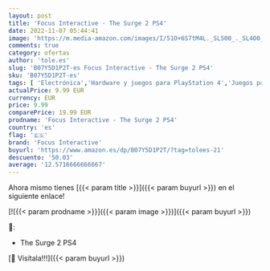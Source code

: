 ```yaml
---
layout: post
title: 'Focus Interactive - The Surge 2 PS4'
date: 2022-11-07 05:44:41
image: 'https://m.media-amazon.com/images/I/51O+6S7tM4L._SL500_._SL400_.jpg'
comments: true
category: ofertas
author: 'tole.es'
slug: 'B07Y5D1P2T-es Focus Interactive - The Surge 2 PS4'
sku: 'B07Y5D1P2T-es'
tags: [ 'Electrónica','Hardware y juegos para PlayStation 4','Juegos para PlayStation 4','Videojuegos','focus interactive','ps4','🇪🇸', ]
actualPrice: 9.99 EUR
currency: EUR
price: 9.99
comparePrice: 19.99 EUR
prodname: 'Focus Interactive - The Surge 2 PS4'
country: 'es'
flag: '🇪🇸'
brand: 'Focus Interactive'
buyurl: 'https://www.amazon.es/dp/B07Y5D1P2T/?tag=tolees-21'
descuento: '50.03'
average: '12.5716666666667'
---
```


Ahora mismo tienes [{{< param title >}}]({{< param buyurl >}}) en el siguiente enlace!

[![{{< param prodname >}}]({{< param image >}})]({{< param buyurl >}})

🔎:

- The Surge 2 PS4

[🛒 Visítala!!!]({{< param buyurl >}})

